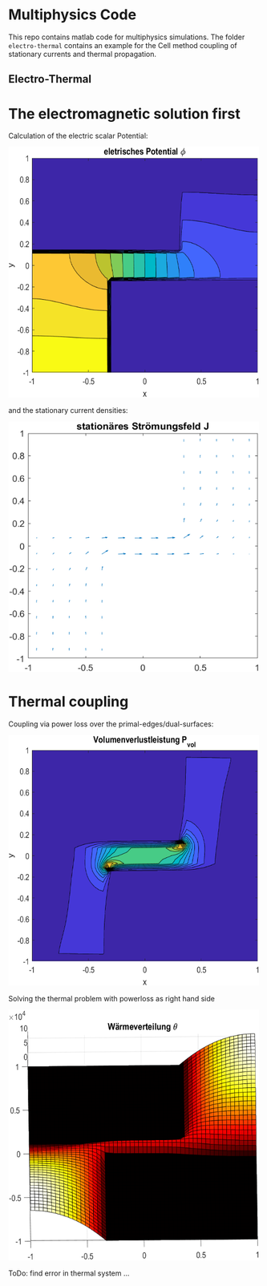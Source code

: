                             
# Multiphysics Code

This repo contains matlab code for multiphysics simulations. The folder ``electro-thermal`` contains an example for the Cell method coupling of stationary currents and
thermal propagation.

## Electro-Thermal

# The electromagnetic solution first

Calculation of the electric scalar Potential:

<img src="pictures/potential.png" alt="" width=500 height=500> 

and the stationary current densities:

<img src="pictures/current.png" alt="" width=500 height=500>

# Thermal coupling

Coupling via power loss over the primal-edges/dual-surfaces:

<img src="pictures/power.png" alt="" width=500 height=500>

Solving the thermal problem with powerloss as right hand side

<img src="pictures/thermal.png" alt="" width=500 height=500>

ToDo: find error in thermal system ...